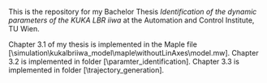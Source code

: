This is the repository for my Bachelor Thesis _Identification of the dynamic parameters of the KUKA LBR iiwa_ at the Automation and Control Institute, TU Wien. 

Chapter 3.1 of my thesis is implemented in the Maple file [\simulation\kukalbriiwa_model\maple\withoutLinAxes\model.mw].
Chapter 3.2 is implemented in folder [\paramter_identification].
Chapter 3.3 is implemented in folder [\trajectory_generation].

